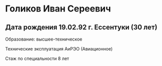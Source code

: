 # Голиков Иван Сереевич
##  Дата рождения 19.02.92 г. Ессентуки (30 лет)
Образование: высшее-техническое

Технические эксплуатация АиРЭО (Авиационное)

Стаж по специальности 8 лет

[]()




